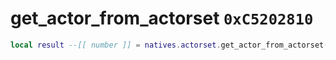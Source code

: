 # get_actor_from_actorset `0xC5202810`

```lua
local result --[[ number ]] = natives.actorset.get_actor_from_actorset(_unk0 --[[ number ]], _unk1 --[[ number ]])
```